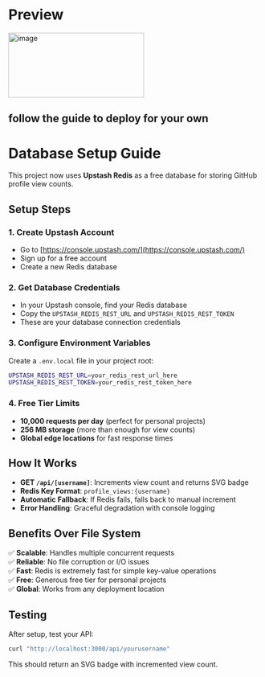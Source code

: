 # Preview

<img width="270" height="129" alt="image" src="https://github.com/user-attachments/assets/bc2aa4b6-37a0-4cb4-b55f-f83ce35eb9c5" />

## follow the guide to deploy for your own

# Database Setup Guide

This project now uses **Upstash Redis** as a free database for storing GitHub profile view counts.

## Setup Steps

### 1. Create Upstash Account

- Go to [https://console.upstash.com/](https://console.upstash.com/)
- Sign up for a free account
- Create a new Redis database

### 2. Get Database Credentials

- In your Upstash console, find your Redis database
- Copy the `UPSTASH_REDIS_REST_URL` and `UPSTASH_REDIS_REST_TOKEN`
- These are your database connection credentials

### 3. Configure Environment Variables

Create a `.env.local` file in your project root:

```bash
UPSTASH_REDIS_REST_URL=your_redis_rest_url_here
UPSTASH_REDIS_REST_TOKEN=your_redis_rest_token_here
```

### 4. Free Tier Limits

- **10,000 requests per day** (perfect for personal projects)
- **256 MB storage** (more than enough for view counts)
- **Global edge locations** for fast response times

## How It Works

- **GET `/api/[username]`**: Increments view count and returns SVG badge
- **Redis Key Format**: `profile_views:{username}`
- **Automatic Fallback**: If Redis fails, falls back to manual increment
- **Error Handling**: Graceful degradation with console logging

## Benefits Over File System

✅ **Scalable**: Handles multiple concurrent requests  
✅ **Reliable**: No file corruption or I/O issues  
✅ **Fast**: Redis is extremely fast for simple key-value operations  
✅ **Free**: Generous free tier for personal projects  
✅ **Global**: Works from any deployment location

## Testing

After setup, test your API:

```bash
curl "http://localhost:3000/api/yourusername"
```

This should return an SVG badge with incremented view count.
